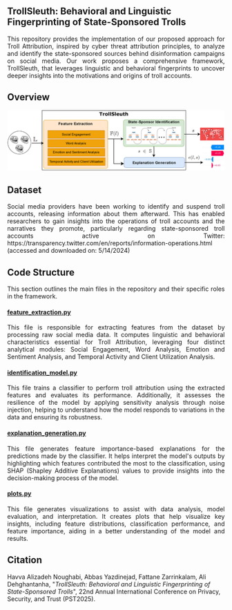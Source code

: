 ## TrollSleuth: Behavioral and Linguistic Fingerprinting of State-Sponsored Trolls

<p align="justify"> This repository provides the implementation of our proposed approach for Troll Attribution, inspired by cyber threat attribution principles, to analyze and identify the state-sponsored sources behind disinformation campaigns on social media. Our work proposes a comprehensive framework, TrollSleuth, that leverages linguistic and behavioral fingerprints to uncover deeper insights into the motivations and origins of troll accounts. </p>

## Overview

<img src="overview.jpg" width="800" />

## Dataset 

<p align="justify"> Social media providers have been working to identify and suspend troll accounts, releasing information about them afterward. This has enabled researchers to gain insights into the operations of troll accounts and the narratives they promote, particularly regarding state-sponsored troll accounts active on Twitter: https://transparency.twitter.com/en/reports/information-operations.html (accessed and downloaded on: 5/14/2024) </p>

## Code Structure

<p align="justify"> This section outlines the main files in the repository and their specific roles in the framework. </p>

#### [feature_extraction.py](feature_extraction.py)
<p align="justify"> This file is responsible for extracting features from the dataset by processing raw social media data. It computes linguistic and behavioral characteristics essential for Troll Attribution, leveraging four distinct analytical modules: Social Engagement, Word Analysis, Emotion and Sentiment Analysis, and Temporal Activity and Client Utilization Analysis.</p>

#### [identification_model.py](./identification_model.py)
<p align="justify"> This file trains a classifier to perform troll attribution using the extracted features and evaluates its performance. Additionally, it assesses the resilience of the model by applying sensitivity analysis through noise injection, helping to understand how the model responds to variations in the data and ensuring its robustness.</p>

#### [explanation_generation.py](explanation_generation.py)
<p align="justify"> This file generates feature importance-based explanations for the predictions made by the classifier. It helps interpret the model's outputs by highlighting which features contributed the most to the classification, using SHAP (Shapley Additive Explanations) values to provide insights into the decision-making process of the model.</p>

#### [plots.py](plots.py)
<p align="justify"> This file generates visualizations to assist with data analysis, model evaluation, and interpretation. It creates plots that help visualize key insights, including feature distributions, classification performance, and feature importance, aiding in a better understanding of the model and results.</p>

## Citation
Havva Alizadeh Noughabi, Abbas Yazdinejad, Fattane Zarrinkalam, Ali Dehghantanha, "_TrollSleuth: Behavioral and Linguistic Fingerprinting of State-Sponsored Trolls_", 22nd Annual International Conference on Privacy, Security, and Trust (PST2025).

